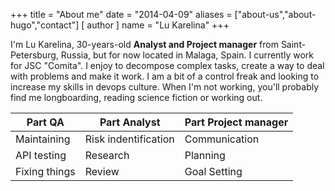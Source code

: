 +++
title = "About me"
date = "2014-04-09"
aliases = ["about-us","about-hugo","contact"]
[ author ]
  name = "Lu Karelina"
+++

I'm Lu Karelina, 30-years-old **Analyst and Project manager** from Saint-Petersburg, Russia, but for now located in Malaga, Spain. I currently work for JSC "Comita". I enjoy to decompose complex tasks, create a way to deal with problems and make it work. I am a bit of a control freak and looking to increase my skills in devops culture. When I'm not working, you'll probably find me longboarding, reading science fiction or working out.


  Part QA | Part Analyst | Part Project manager 
  ------------- | ------------- | ------------- 
 Maintaining | Risk indentification | Communication
 API testing | Research | Planning
 Fixing things |Review | Goal Setting

